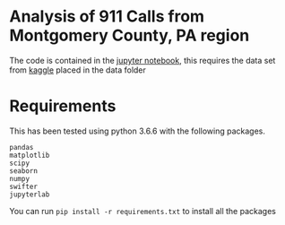 # Analysis of 911 Calls from Montgomery County, PA region

The code is contained in the [jupyter notebook](source/analysis.ipynb), this requires the data set from [kaggle](https://www.kaggle.com/mchirico/montcoalert/kernels) placed in the data folder

# Requirements

This has been tested using python 3.6.6 with the following packages.

```
pandas
matplotlib
scipy
seaborn
numpy
swifter
jupyterlab
```

You can run `pip install -r requirements.txt` to install all the packages

